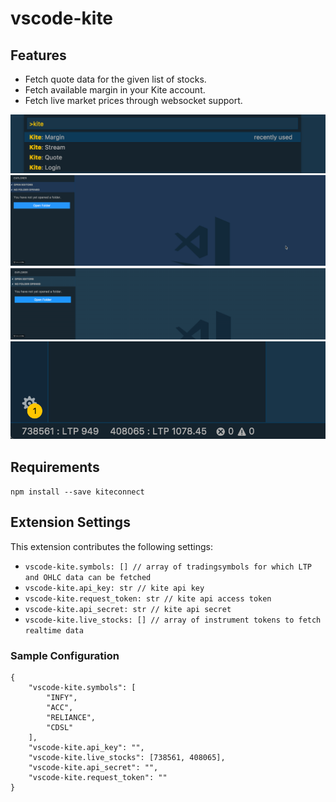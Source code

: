 # vscode-kite

## Features

* Fetch quote data for the given list of stocks.
* Fetch available margin in your Kite account.
* Fetch live market prices through websocket support.


![Commands](images/commands.png "Available Commands")
![OHLC](images/quote.gif "Quote data for the instrument")
![Commands](images/margin.gif "Margin available")
![Stream](images/stream.png "Realtime stock prices")

## Requirements

`npm install --save kiteconnect`

## Extension Settings

This extension contributes the following settings:

* `vscode-kite.symbols: [] // array of tradingsymbols for which LTP and OHLC data can be fetched`
* `vscode-kite.api_key: str // kite api key`
* `vscode-kite.request_token: str // kite api access token`
* `vscode-kite.api_secret: str // kite api secret`
* `vscode-kite.live_stocks: [] // array of instrument tokens to fetch realtime data`

### Sample Configuration

```
{
    "vscode-kite.symbols": [
        "INFY",
        "ACC",
        "RELIANCE",
        "CDSL"
    ],
    "vscode-kite.api_key": "",
    "vscode-kite.live_stocks": [738561, 408065],
    "vscode-kite.api_secret": "",
    "vscode-kite.request_token": ""
}
```

